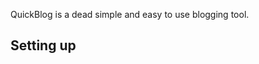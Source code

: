 <p>QuickBlog is a dead simple and easy to use blogging tool.</p>
<h2 id="setting-up">Setting up</h2>
